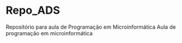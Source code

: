 # Repo_ADS
 Repositório para aula de Programação em Microinformática
 Aula de programação em microinformática
